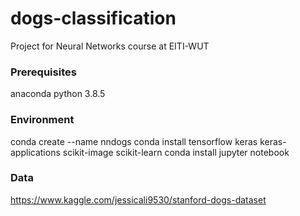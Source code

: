 # dogs-classification
Project for Neural Networks course at EITI-WUT

### Prerequisites
anaconda
python 3.8.5

### Environment

conda create --name nndogs
conda install tensorflow keras keras-applications scikit-image scikit-learn
conda install jupyter notebook

### Data
https://www.kaggle.com/jessicali9530/stanford-dogs-dataset


